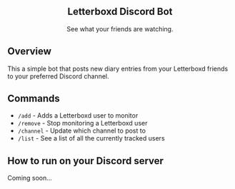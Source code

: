<center>
<h2>Letterboxd Discord Bot</h2>
See what your friends are watching.
</center>

## Overview
This a simple bot that posts new diary entries from your Letterboxd friends to your preferred Discord channel.

## Commands

- `/add` - Adds a Letterboxd user to monitor
- `/remove` - Stop monitoring a Letterboxd user
- `/channel` - Update which channel to post to
- `/list` - See a list of all the currently tracked users

## How to run on your Discord server

Coming soon...
